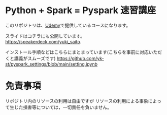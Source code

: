 # Python + Spark = Pyspark 速習講座
このリポジトリは、[Udemy](https://www.udemy.com/course/python-spark-pyspark/?referralCode=E67BF8B61F65866794EB)で提供しているコースになります。

スライドはコチラにも公開しています。  
https://speakerdeck.com/yuki_saito. 

インストール手順などはこちらにまとまっています(こちらを事前に対応いただくと講義がスムーズです)
https://github.com/yk-st/pyspark_settings/blob/main/setting.ipynb

# 免責事項
リポジトリ内のリソースの利用は自由ですが 
リソースの利用による事象によって生じた損害等については，一切責任を負いません。
